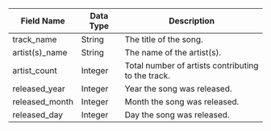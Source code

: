 | Field Name       | Data Type | Description                                         |
|------------------|-----------|-----------------------------------------------------|
| track_name       | String    | The title of the song.                              |
| artist(s)_name   | String    | The name of the artist(s).                       |
| artist_count     | Integer   | Total number of artists contributing to the track.  |
| released_year    | Integer   | Year the song was released.                         |
| released_month   | Integer   | Month the song was released.                        |
| released_day     | Integer   | Day the song was released.                          |
